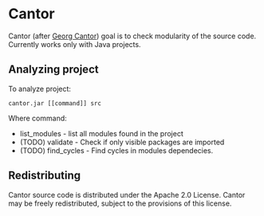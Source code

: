 # Cantor

Cantor (after [Georg Cantor](http://pl.wikipedia.org/wiki/Georg_Cantor)) goal is to check modularity 
of the source code. Currently works only with Java projects.

## Analyzing project

To analyze project:

    cantor.jar [[command]] src

Where command:
* list_modules - list all modules found in the project
* (TODO) validate - Check if only visible packages are imported
* (TODO) find_cycles - Find cycles in modules dependecies.


## Redistributing
Cantor source code is distributed under the Apache 2.0 License. 
Cantor may be freely redistributed, subject to the provisions of this license.

